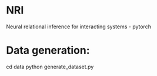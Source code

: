 # NRI
Neural relational inference for interacting systems - pytorch

# Data generation:
cd data
python generate_dataset.py  
